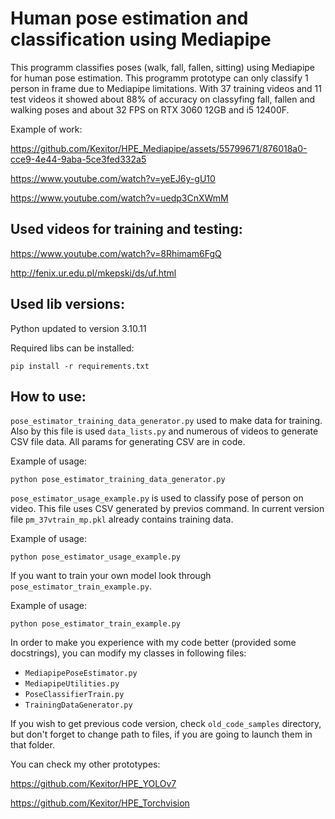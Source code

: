 # Human pose estimation and classification using Mediapipe

This programm classifies poses (walk, fall, fallen, sitting) using Mediapipe for human pose estimation. This programm prototype can only classify 1 person in frame due to Mediapipe limitations. With 37 training videos and 11 test videos it showed about 88% of accuracy on classyfing fall, fallen and walking poses and about 32 FPS on RTX 3060 12GB and i5 12400F.

Example of work: 

https://github.com/Kexitor/HPE_Mediapipe/assets/55799671/876018a0-cce9-4e44-9aba-5ce3fed332a5

https://www.youtube.com/watch?v=yeEJ6y-gU10

https://www.youtube.com/watch?v=uedp3CnXWmM

## Used videos for training and testing:

https://www.youtube.com/watch?v=8Rhimam6FgQ

http://fenix.ur.edu.pl/mkepski/ds/uf.html

## Used lib versions:

Python updated to version 3.10.11

Required libs can be installed:

```
pip install -r requirements.txt
```

<!--Python==3.7.8

matplotlib==3.5.3

mediapipe-0.9.0.1

numpy==1.21.6

opencv-python==4.7.0.72

pandas==1.3.5

scikit-learn==1.0.2

scipy==1.7.3-->


## How to use:

`pose_estimator_training_data_generator.py` used to make data for training. Also by this file is used `data_lists.py` and numerous of videos to generate CSV file data. All params for generating CSV are in code.


Example of usage:
```
python pose_estimator_training_data_generator.py
```

`pose_estimator_usage_example.py` is used to classify pose of person on video. This file uses CSV generated by previos command. In current version file `pm_37vtrain_mp.pkl` already contains training data.

Example of usage:
```
python pose_estimator_usage_example.py
```

If you want to train your own model look through `pose_estimator_train_example.py`.

Example of usage:
```
python pose_estimator_train_example.py
```

In order to make you experience with my code better (provided some docstrings), you can modify my classes in following files:

* `MediapipePoseEstimator.py`
* `MediapipeUtilities.py`
* `PoseClassifierTrain.py`
* `TrainingDataGenerator.py`

If you wish to get previous code version, check `old_code_samples` directory, but don't forget to change path to files, if you are going to launch them in that folder.

You can check my other prototypes: 

https://github.com/Kexitor/HPE_YOLOv7

https://github.com/Kexitor/HPE_Torchvision


